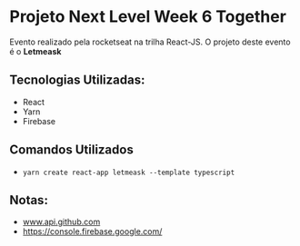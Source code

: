 # Projeto Next Level Week 6 Together
 Evento realizado pela rocketseat na trilha React-JS.
 O projeto deste evento é o __Letmeask__


## Tecnologias Utilizadas:

* React 
* Yarn 
* Firebase 



## Comandos Utilizados

* ``yarn create react-app letmeask --template typescript``


## Notas:

* www.api.github.com
* https://console.firebase.google.com/